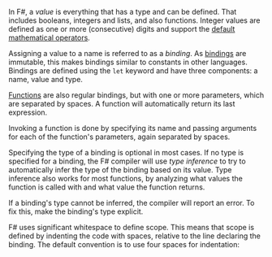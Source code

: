 In F#, a _value_ is everything that has a type and can be defined. That includes booleans, integers and lists, and also functions. Integer values are defined as one or more (consecutive) digits and support the [default mathematical operators][operators].

Assigning a value to a name is referred to as a _binding_. As [bindings][bindings] are immutable, this makes bindings similar to constants in other languages. Bindings are defined using the `let` keyword and have three components: a name, value and type.

[Functions][functions] are also regular bindings, but with one or more parameters, which are separated by spaces. A function will automatically return its last expression.

Invoking a function is done by specifying its name and passing arguments for each of the function's parameters, again separated by spaces.

Specifying the type of a binding is optional in most cases. If no type is specified for a binding, the F# compiler will use _type inference_ to try to automatically infer the type of the binding based on its value. Type inference also works for most functions, by analyzing what values the function is called with and what value the function returns.

If a binding's type cannot be inferred, the compiler will report an error. To fix this, make the binding's type explicit.

F# uses significant whitespace to define scope. This means that scope is defined by indenting the code with spaces, relative to the line declaring the binding. The default convention is to use four spaces for indentation:

[bindings]: https://docs.microsoft.com/en-us/dotnet/fsharp/language-reference/values/#binding-a-value
[functions]: https://docs.microsoft.com/en-us/dotnet/fsharp/language-reference/functions/#remarks
[operators]: https://docs.microsoft.com/en-us/dotnet/fsharp/language-reference/symbol-and-operator-reference/arithmetic-operators

